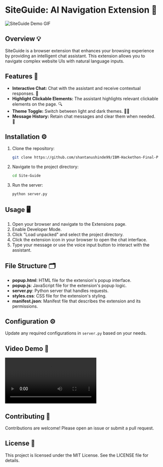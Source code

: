 # SiteGuide: AI Navigation Extension 🚀

![SiteGuide Demo GIF](2025-01-23%2015-00-06%20(online-video-cutter.com).gif)

## Overview 💡
SiteGuide is a browser extension that enhances your browsing experience by providing an intelligent chat assistant. This extension allows you to navigate complex website UIs with natural language inputs.

## Features 🌟
- **Interactive Chat:** Chat with the assistant and receive contextual responses. 💬
- **Highlight Clickable Elements:** The assistant highlights relevant clickable elements on the page. 🔍
- **Theme Toggle:** Switch between light and dark themes. 🌙🌞
- **Message History:** Retain chat messages and clear them when needed. 🧾

## Installation ⚙️
1. Clone the repository:

    ```bash
    git clone https://github.com/shantanushinde99/IBM-Hackethon-Final-Project
    ```

2. Navigate to the project directory:

    ```bash
    cd Site-Guide
    ```

3. Run the server:

    ```bash
    python server.py
    ```

## Usage 🖥️
1. Open your browser and navigate to the Extensions page.
2. Enable Developer Mode.
3. Click "Load unpacked" and select the project directory.
4. Click the extension icon in your browser to open the chat interface.
5. Type your message or use the voice input button to interact with the assistant.

## File Structure 🗂️
- **popup.html**: HTML file for the extension's popup interface.
- **popup.js**: JavaScript file for the extension's popup logic.
- **server.py**: Python server that handles requests.
- **styles.css**: CSS file for the extension's styling.
- **manifest.json**: Manifest file that describes the extension and its permissions.

## Configuration ⚙️
Update any required configurations in `server.py` based on your needs.

## Video Demo 🎥
![SiteGuide Demo Video](2025-01-23%2015-00-06%20(online-video-cutter.com).mp4)

## Contributing 🤝
Contributions are welcome! Please open an issue or submit a pull request.

## License 📄
This project is licensed under the MIT License. See the LICENSE file for details.
